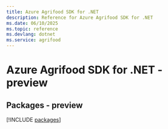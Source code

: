 ```yaml
---
title: Azure Agrifood SDK for .NET
description: Reference for Azure Agrifood SDK for .NET
ms.date: 06/10/2025
ms.topic: reference
ms.devlang: dotnet
ms.service: agrifood
---
```

# Azure Agrifood SDK for .NET - preview
## Packages - preview
[!INCLUDE [packages](agrifood-index.md)]